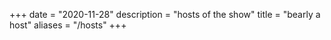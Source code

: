 +++ 
date = "2020-11-28" 
description = "hosts of the show" 
title = "bearly a host" 
aliases = "/hosts"
+++
